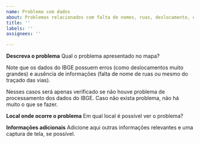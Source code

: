 ```yaml
---
name: Problema com dados
about: Problemas relacionados com falta de nomes, ruas, deslocamento, etc
title: ''
labels: ''
assignees: ''

---
```


**Descreva o problema**
Qual o problema apresentado no mapa?

Note que os dados do IBGE possuem erros (como deslocamentos muito grandes) e ausência de informações (falta de nome de ruas ou mesmo do traçado das vias).

Nesses casos será apenas verificado se não houve problema de processamento dos dados do IBGE.
Caso não exista problema, não há muito o que se fazer.

**Local onde ocorre o problema**
Em qual local é possível ver o problema?

**Informações adicionais**
Adicione aqui outras informações relevantes e uma captura de tela, se possível.
